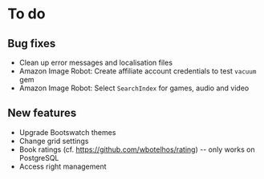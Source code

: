 # To do

## Bug fixes

- Clean up error messages and localisation files
- Amazon Image Robot: Create affiliate account credentials to test `vacuum` gem
- Amazon Image Robot: Select `SearchIndex` for games, audio and video

## New features

- Upgrade Bootswatch themes
- Change grid settings
- Book ratings (cf. https://github.com/wbotelhos/rating) -- only works on PostgreSQL
- Access right management
